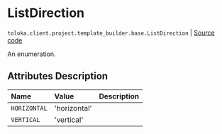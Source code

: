 # ListDirection
`toloka.client.project.template_builder.base.ListDirection` | [Source code](https://github.com/Toloka/toloka-kit/blob/v0.1.24/src/client/project/template_builder/base.py#L205)

An enumeration.

## Attributes Description

| Name | Value | Description |
| :------| :-----------| :----------| 
`HORIZONTAL`|'horizontal'|<p></p>
`VERTICAL`|'vertical'|<p></p>
